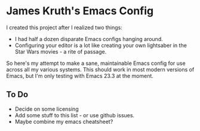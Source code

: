 James Kruth's Emacs Config
==========================

I created this project after I realized two things:

* I had half a dozen disparate Emacs configs hanging around.
* Configuring your editor is a lot like creating your own lightsaber
  in the Star Wars movies - a rite of passage.
  
So here's my attempt to make a sane, maintainable Emacs config for use
across all my various systems.  This should work in most modern
versions of Emacs, but I'm only testing with Emacs 23.3 at the moment.

To Do
-----

* Decide on some licensing
* Add some stuff to this list - or use github issues.
* Maybe combine my emacs cheatsheet?
